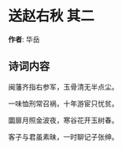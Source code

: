 # 送赵右秋  其二

**作者**: 华岳

## 诗词内容

闽藩齐指右参军，玉骨清无半点尘。

一味恤刑常召祸，十年游宦只忧贫。

圜扉月照金波夜，寒谷花开玉树春。

客子与君虽素昧，一时聊记子张绅。

